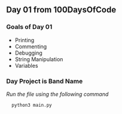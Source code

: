 ## Day 01 from 100DaysOfCode

### Goals of Day 01

- Printing
- Commenting
- Debugging
- String Manipulation
- Variables

### Day Project is Band Name


*Run the file using the following command*

``` bash
  python3 main.py
```
